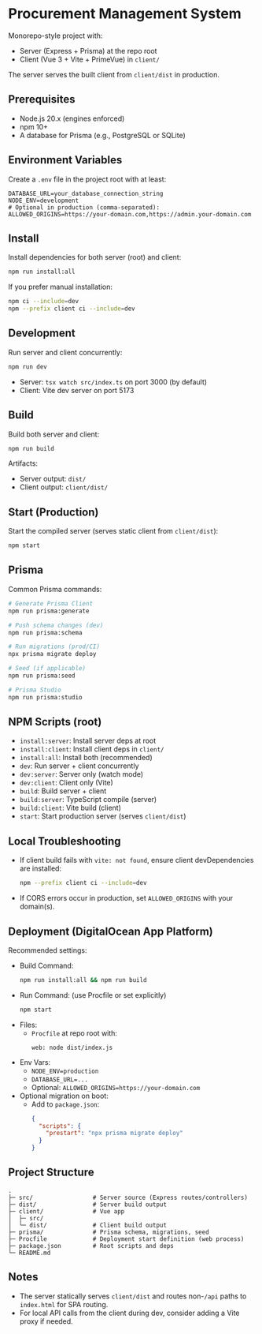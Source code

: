 # Procurement Management System

Monorepo-style project with:

- Server (Express + Prisma) at the repo root
- Client (Vue 3 + Vite + PrimeVue) in `client/`

The server serves the built client from `client/dist` in production.

## Prerequisites

- Node.js 20.x (engines enforced)
- npm 10+
- A database for Prisma (e.g., PostgreSQL or SQLite)

## Environment Variables

Create a `.env` file in the project root with at least:

```
DATABASE_URL=your_database_connection_string
NODE_ENV=development
# Optional in production (comma-separated):
ALLOWED_ORIGINS=https://your-domain.com,https://admin.your-domain.com
```

## Install

Install dependencies for both server (root) and client:

```bash
npm run install:all
```

If you prefer manual installation:

```bash
npm ci --include=dev
npm --prefix client ci --include=dev
```

## Development

Run server and client concurrently:

```bash
npm run dev
```

- Server: `tsx watch src/index.ts` on port 3000 (by default)
- Client: Vite dev server on port 5173

## Build

Build both server and client:

```bash
npm run build
```

Artifacts:

- Server output: `dist/`
- Client output: `client/dist/`

## Start (Production)

Start the compiled server (serves static client from `client/dist`):

```bash
npm start
```

## Prisma

Common Prisma commands:

```bash
# Generate Prisma Client
npm run prisma:generate

# Push schema changes (dev)
npm run prisma:schema

# Run migrations (prod/CI)
npx prisma migrate deploy

# Seed (if applicable)
npm run prisma:seed

# Prisma Studio
npm run prisma:studio
```

## NPM Scripts (root)

- `install:server`: Install server deps at root
- `install:client`: Install client deps in `client/`
- `install:all`: Install both (recommended)
- `dev`: Run server + client concurrently
- `dev:server`: Server only (watch mode)
- `dev:client`: Client only (Vite)
- `build`: Build server + client
- `build:server`: TypeScript compile (server)
- `build:client`: Vite build (client)
- `start`: Start production server (serves `client/dist`)

## Local Troubleshooting

- If client build fails with `vite: not found`, ensure client devDependencies are installed:
  ```bash
  npm --prefix client ci --include=dev
  ```
- If CORS errors occur in production, set `ALLOWED_ORIGINS` with your domain(s).

## Deployment (DigitalOcean App Platform)

Recommended settings:

- Build Command:
  ```bash
  npm run install:all && npm run build
  ```
- Run Command: (use Procfile or set explicitly)
  ```bash
  npm start
  ```
- Files:
  - `Procfile` at repo root with:
    ```
    web: node dist/index.js
    ```
- Env Vars:
  - `NODE_ENV=production`
  - `DATABASE_URL=...`
  - Optional: `ALLOWED_ORIGINS=https://your-domain.com`
- Optional migration on boot:
  - Add to `package.json`:
    ```json
    {
      "scripts": {
        "prestart": "npx prisma migrate deploy"
      }
    }
    ```

## Project Structure

```
.
├─ src/                 # Server source (Express routes/controllers)
├─ dist/                # Server build output
├─ client/              # Vue app
│  ├─ src/
│  └─ dist/             # Client build output
├─ prisma/              # Prisma schema, migrations, seed
├─ Procfile             # Deployment start definition (web process)
├─ package.json         # Root scripts and deps
└─ README.md
```

## Notes

- The server statically serves `client/dist` and routes non-`/api` paths to `index.html` for SPA routing.
- For local API calls from the client during dev, consider adding a Vite proxy if needed.

